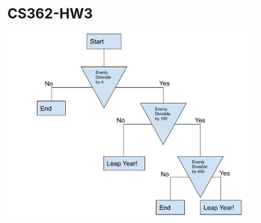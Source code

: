 # CS362-HW3
!["This flow-chart illustrates the program logic"](https://github.com/bolym/CS362-HW3/blob/main/CS362%20HW1.png)
